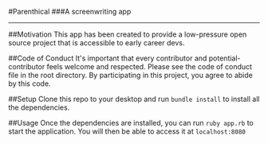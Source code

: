 #Parenthical
###A screenwriting app

***

##Motivation
This app has been created to provide a low-pressure open source project that is accessible to early career devs.

##Code of Conduct
It's important that every contributor and potential-contributor feels welcome and respected. Please see the code of conduct file in the root directory. By participating in this project, you agree to abide by this code.  

##Setup
Clone this repo to your desktop and run `bundle install` to install all the dependencies.

##Usage
Once the dependencies are installed, you can run `ruby app.rb` to start the application. You will then be able to access it at `localhost:8080`